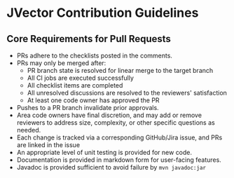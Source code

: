 # JVector Contribution Guidelines

## Core Requirements for Pull Requests

- PRs adhere to the checklists posted in the comments.
- PRs may only be merged after:
  - PR branch state is resolved for linear merge to the target branch
  - All CI jobs are executed successfully
  - All checklist items are completed
  - All unresolved discussions are resolved to the reviewers' satisfaction
  - At least one code owner has approved the PR
- Pushes to a PR branch invalidate prior approvals.
- Area code owners have final discretion, and may add or remove reviewers to address size, complexity, or other specific questions as needed.
- Each change is tracked via a corresponding GitHub/Jira issue, and PRs are linked in the issue
- An appropriate level of unit testing is provided for new code.
- Documentation is provided in markdown form for user-facing features.
- Javadoc is provided sufficient to avoid failure by `mvn javadoc:jar`

